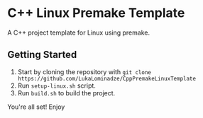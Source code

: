 # C++ Linux Premake Template
A C++ project template for Linux using premake.

## Getting Started
1. Start by cloning the repository with ```git clone https://github.com/LukaLominadze/CppPremakeLinuxTemplate```
2. Run ```setup-linux.sh``` script.
3. Run ```build.sh``` to build the project.

You're all set! Enjoy
